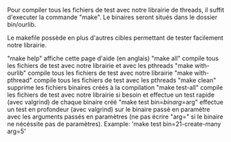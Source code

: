 Pour compiler tous les fichiers de test avec notre librairie de threads, il suffit d'executer la commande "make". Le binaires seront situés dans le dossier bin/ourlib.


Le makefile possède en plus d'autres cibles permettant de tester facilement notre librairie.

"make help" affiche cette page d'aide (en anglais)
"make all" compile tous les fichiers de test avec notre librairie et avec les pthreads
"make with-ourlib" compile tous les fichiers de test avec notre librairie
"make with-pthread" compile tous les fichiers de test avec les pthreads
"make clean" supprime les fichiers binaires créés à la compilation
"make test-all" compile les fichiers de test avec notre librairie si besoin et effectue un test rapide (avec valgrind) de chaque binaire créé
"make test bin=$bin arg=$arg" effectue un test en profondeur (avec valgrind) sur le binaire passé en paramètre avec les arguments passés en paramètres (ne pas écrire "arg=" si le binaire ne nécéssite pas de paramètres). Example: 'make test bin=21-create-many arg=5'
